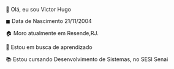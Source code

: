 👋 Olá, eu sou Victor Hugo

◼ Data de Nascimento 21/11/2004

🏠 Moro atualmente em Resende,RJ.

👀 Estou em busca de aprendizado

📚 Estou cursando Desenvolvimento de Sistemas, no SESI Senai
